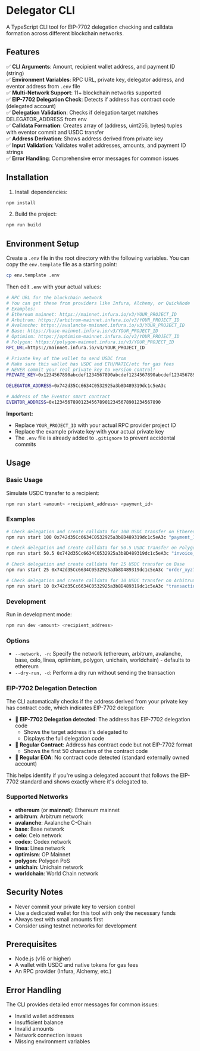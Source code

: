 # Delegator CLI

A TypeScript CLI tool for EIP-7702 delegation checking and calldata formation across different blockchain networks.

## Features

✅ **CLI Arguments**: Amount, recipient wallet address, and payment ID (string)  
✅ **Environment Variables**: RPC URL, private key, delegator address, and eventor address from `.env` file  
✅ **Multi-Network Support**: 11+ blockchain networks supported  
✅ **EIP-7702 Delegation Check**: Detects if address has contract code (delegated account)  
✅ **Delegation Validation**: Checks if delegation target matches DELEGATOR_ADDRESS from env  
✅ **Calldata Formation**: Creates array of (address, uint256, bytes) tuples with eventor commit and USDC transfer  
✅ **Address Derivation**: Shows address derived from private key  
✅ **Input Validation**: Validates wallet addresses, amounts, and payment ID strings  
✅ **Error Handling**: Comprehensive error messages for common issues

## Installation

1. Install dependencies:
```bash
npm install
```

2. Build the project:
```bash
npm run build
```

## Environment Setup

Create a `.env` file in the root directory with the following variables. You can copy the `env.template` file as a starting point:

```bash
cp env.template .env
```

Then edit `.env` with your actual values:

```bash
# RPC URL for the blockchain network
# You can get these from providers like Infura, Alchemy, or QuickNode
# Examples:
# Ethereum mainnet: https://mainnet.infura.io/v3/YOUR_PROJECT_ID
# Arbitrum: https://arbitrum-mainnet.infura.io/v3/YOUR_PROJECT_ID
# Avalanche: https://avalanche-mainnet.infura.io/v3/YOUR_PROJECT_ID
# Base: https://base-mainnet.infura.io/v3/YOUR_PROJECT_ID
# Optimism: https://optimism-mainnet.infura.io/v3/YOUR_PROJECT_ID
# Polygon: https://polygon-mainnet.infura.io/v3/YOUR_PROJECT_ID
RPC_URL=https://mainnet.infura.io/v3/YOUR_PROJECT_ID

# Private key of the wallet to send USDC from
# Make sure this wallet has USDC and ETH/MATIC/etc for gas fees
# NEVER commit your real private key to version control!
PRIVATE_KEY=0x1234567890abcdef1234567890abcdef1234567890abcdef1234567890abcdef

DELEGATOR_ADDRESS=0x742d35Cc6634C0532925a3b8D489319dc1c5eA3c

# Address of the Eventor smart contract
EVENTOR_ADDRESS=0x1234567890123456789012345678901234567890
```

**Important:** 
- Replace `YOUR_PROJECT_ID` with your actual RPC provider project ID
- Replace the example private key with your actual private key
- The `.env` file is already added to `.gitignore` to prevent accidental commits

## Usage

### Basic Usage

Simulate USDC transfer to a recipient:
```bash
npm run start <amount> <recipient_address> <payment_id>
```

### Examples

```bash
# Check delegation and create calldata for 100 USDC transfer on Ethereum
npm run start 100 0x742d35Cc6634C0532925a3b8D489319dc1c5eA3c "payment_12345"

# Check delegation and create calldata for 50.5 USDC transfer on Polygon
npm run start 50.5 0x742d35Cc6634C0532925a3b8D489319dc1c5eA3c "invoice_abc123" --network polygon

# Check delegation and create calldata for 25 USDC transfer on Base
npm run start 25 0x742d35Cc6634C0532925a3b8D489319dc1c5eA3c "order_xyz789" --network base

# Check delegation and create calldata for 10 USDC transfer on Arbitrum
npm run start 10 0x742d35Cc6634C0532925a3b8D489319dc1c5eA3c "transaction_456" --network arbitrum
```

### Development

Run in development mode:
```bash
npm run dev <amount> <recipient_address>
```

### Options

- `--network, -n`: Specify the network (ethereum, arbitrum, avalanche, base, celo, linea, optimism, polygon, unichain, worldchain) - defaults to ethereum
- `--dry-run, -d`: Perform a dry run without sending the transaction

### EIP-7702 Delegation Detection

The CLI automatically checks if the address derived from your private key has contract code, which indicates EIP-7702 delegation:

- **🔗 EIP-7702 Delegation detected**: The address has EIP-7702 delegation code
  - Shows the target address it's delegated to
  - Displays the full delegation code
- **📄 Regular Contract**: Address has contract code but not EIP-7702 format
  - Shows the first 50 characters of the contract code
- **👤 Regular EOA**: No contract code detected (standard externally owned account)

This helps identify if you're using a delegated account that follows the EIP-7702 standard and shows exactly where it's delegated to.

### Supported Networks

- **ethereum** (or **mainnet**): Ethereum mainnet
- **arbitrum**: Arbitrum network
- **avalanche**: Avalanche C-Chain
- **base**: Base network
- **celo**: Celo network
- **codex**: Codex network
- **linea**: Linea network
- **optimism**: OP Mainnet
- **polygon**: Polygon PoS
- **unichain**: Unichain network
- **worldchain**: World Chain network

## Security Notes

- Never commit your private key to version control
- Use a dedicated wallet for this tool with only the necessary funds
- Always test with small amounts first
- Consider using testnet networks for development

## Prerequisites

- Node.js (v16 or higher)
- A wallet with USDC and native tokens for gas fees
- An RPC provider (Infura, Alchemy, etc.)

## Error Handling

The CLI provides detailed error messages for common issues:
- Invalid wallet addresses
- Insufficient balance
- Invalid amounts
- Network connection issues
- Missing environment variables 